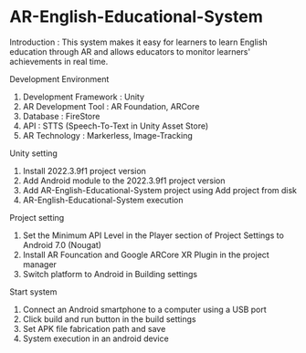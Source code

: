 # AR-English-Educational-System
Introduction : This system makes it easy for learners to learn English education through AR and allows educators to monitor learners' achievements in real time.


Development Environment
1. Development Framework : Unity
2. AR Development Tool : AR Foundation, ARCore
3. Database : FireStore
4. API : STTS (Speech-To-Text in Unity Asset Store)
5. AR Technology : Markerless, Image-Tracking


Unity setting
1. Install 2022.3.9f1 project version
2. Add Android module to the 2022.3.9f1 project version
3. Add AR-English-Educational-System project using Add project from disk
4. AR-English-Educational-System execution


Project setting
1. Set the Minimum API Level in the Player section of Project Settings to Android 7.0 (Nougat)
2. Install AR Founcation and Google ARCore XR Plugin in the project manager
3. Switch platform to Android in Building settings


Start system
1. Connect an Android smartphone to a computer  using a USB port
2. Click build and run button in the build settings
3. Set APK file fabrication path and save
4. System execution in an android device


